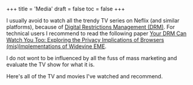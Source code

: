 +++
title = 'Media'
draft = false
toc = false
+++

I usually avoid to watch all the trendy TV series on Neflix (and similar platforms), because of 
[Digital Restrictions Management (DRM)](http://defectivebydesign.org/). For technical users I recommend
to read the following paper [Your DRM Can Watch You Too: Exploring the Privacy Implications of Browsers (mis)Implementations of Widevine EME](https://arxiv.org/abs/2308.05416).

I do not wont to be influenced by all the fuss of mass marketing and evaluate the TV show for what it is.

Here's all of the TV and movies I've watched and recommend.


